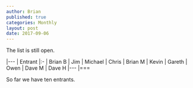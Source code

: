 ```yaml
---
author: Brian
published: true
categories: Monthly
layout: post
date: 2017-09-06
---
```


The list is still open.

|---
| Entrant
|:-
| Brian B
| Jim
| Michael
| Chris
| Brian M
| Kevin
| Gareth
| Owen
| Dave M
| Dave H
|---
|===

So far we have ten entrants.
